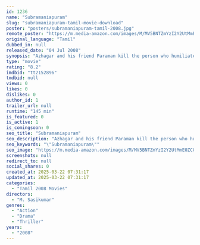 ```yaml
---
id: 1236
name: "Subramaniapuram"
slug: "subramaniapuram-tamil-movie-download"
poster: "posters/subramaniapuram-tamil-2008.jpg"
remote_poster: "https://m.media-amazon.com/images/M/MV5BNTZmYzI2Y2UtMmE0ZC00ZTI4LTg3NTQtYWJjZDRmZmYxZTkyXkEyXkFqcGdeQXVyODk4ODEyMjk@._V1_SX300.jpg"
original_language: "Tamil"
dubbed_in: null
released_date: "04 Jul 2008"
synopsis: "Azhagar and his friend Paraman kill the person who humiliated Kanugu's brother and surrenders themselves to the police. However, they soon learn that Kanugu has betrayed them."
type: "movie"
rating: "8.2"
imdbid: "tt2152896"
tmdbid: null
views: 0
likes: 0
dislikes: 0
author_id: 1
trailer_url: null
runtime: "145 min"
is_featured: 0
is_active: 1
is_comingsoon: 0
seo_title: "Subramaniapuram"
seo_description: "Azhagar and his friend Paraman kill the person who humiliated Kanugu's brother and surrenders themselves to the police. However, they soon learn that Kanugu has betrayed them."
seo_keywords: "\"Subramaniapuram\""
seo_image: "https://m.media-amazon.com/images/M/MV5BNTZmYzI2Y2UtMmE0ZC00ZTI4LTg3NTQtYWJjZDRmZmYxZTkyXkEyXkFqcGdeQXVyODk4ODEyMjk@._V1_SX300.jpg"
screenshots: null
redirect_to: null
social_shares: 0
created_at: 2025-03-22 07:31:17
updated_at: 2025-03-22 07:31:17
categories:
  - "Tamil 2008 Movies"
directors:
  - "M. Sasikumar"
genres:
  - "Action"
  - "Drama"
  - "Thriller"
years:
  - "2008"
---
```

